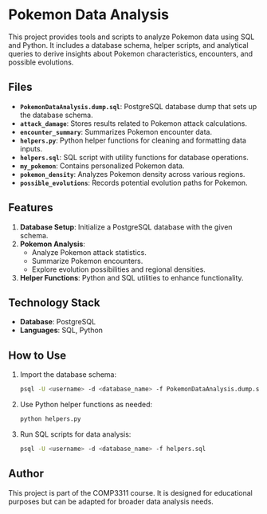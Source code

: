 # Pokemon Data Analysis

This project provides tools and scripts to analyze Pokemon data using SQL and Python. It includes a database schema, helper scripts, and analytical queries to derive insights about Pokemon characteristics, encounters, and possible evolutions.

## Files
- **`PokemonDataAnalysis.dump.sql`**: PostgreSQL database dump that sets up the database schema.
- **`attack_damage`**: Stores results related to Pokemon attack calculations.
- **`encounter_summary`**: Summarizes Pokemon encounter data.
- **`helpers.py`**: Python helper functions for cleaning and formatting data inputs.
- **`helpers.sql`**: SQL script with utility functions for database operations.
- **`my_pokemon`**: Contains personalized Pokemon data.
- **`pokemon_density`**: Analyzes Pokemon density across various regions.
- **`possible_evolutions`**: Records potential evolution paths for Pokemon.

## Features
1. **Database Setup**: Initialize a PostgreSQL database with the given schema.
2. **Pokemon Analysis**:
   - Analyze Pokemon attack statistics.
   - Summarize Pokemon encounters.
   - Explore evolution possibilities and regional densities.
3. **Helper Functions**: Python and SQL utilities to enhance functionality.

## Technology Stack
- **Database**: PostgreSQL
- **Languages**: SQL, Python

## How to Use
1. Import the database schema:
   ```bash
   psql -U <username> -d <database_name> -f PokemonDataAnalysis.dump.sql
   ```
2. Use Python helper functions as needed:
   ```bash
   python helpers.py
   ```
3. Run SQL scripts for data analysis:
   ```bash
   psql -U <username> -d <database_name> -f helpers.sql
   ```

## Author
This project is part of the COMP3311 course. It is designed for educational purposes but can be adapted for broader data analysis needs.
